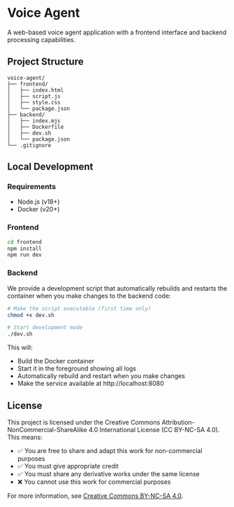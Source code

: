 # Voice Agent

A web-based voice agent application with a frontend interface and backend processing capabilities.

## Project Structure

```
voice-agent/
├── frontend/
│   ├── index.html
│   ├── script.js
│   ├── style.css
│   └── package.json
├── backend/
│   ├── index.mjs
│   ├── Dockerfile
│   ├── dev.sh
│   └── package.json
└── .gitignore
```

## Local Development

### Requirements

- Node.js (v18+)
- Docker (v20+)

### Frontend
```bash
cd frontend
npm install
npm run dev
```

### Backend

We provide a development script that automatically rebuilds and restarts the container when you make changes to the backend code:

```bash
# Make the script executable (first time only)
chmod +x dev.sh

# Start development mode
./dev.sh
```

This will:
- Build the Docker container
- Start it in the foreground showing all logs
- Automatically rebuild and restart when you make changes
- Make the service available at http://localhost:8080

## License

This project is licensed under the Creative Commons Attribution-NonCommercial-ShareAlike 4.0 International License (CC BY-NC-SA 4.0). This means:

- ✅ You are free to share and adapt this work for non-commercial purposes
- ✅ You must give appropriate credit
- ✅ You must share any derivative works under the same license
- ❌ You cannot use this work for commercial purposes

For more information, see [Creative Commons BY-NC-SA 4.0](https://creativecommons.org/licenses/by-nc-sa/4.0/).
